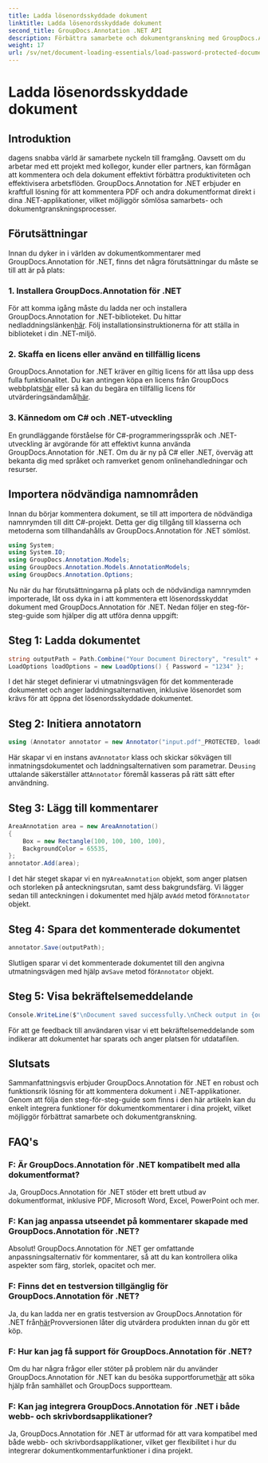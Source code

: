 ```yaml
---
title: Ladda lösenordsskyddade dokument
linktitle: Ladda lösenordsskyddade dokument
second_title: GroupDocs.Annotation .NET API
description: Förbättra samarbete och dokumentgranskning med GroupDocs.Annotation för .NET. Annotera PDF och mer sömlöst i dina .NET-appar.
weight: 17
url: /sv/net/document-loading-essentials/load-password-protected-documents/
---
```


# Ladda lösenordsskyddade dokument

## Introduktion
dagens snabba värld är samarbete nyckeln till framgång. Oavsett om du arbetar med ett projekt med kollegor, kunder eller partners, kan förmågan att kommentera och dela dokument effektivt förbättra produktiviteten och effektivisera arbetsflöden. GroupDocs.Annotation for .NET erbjuder en kraftfull lösning för att kommentera PDF och andra dokumentformat direkt i dina .NET-applikationer, vilket möjliggör sömlösa samarbets- och dokumentgranskningsprocesser.
## Förutsättningar
Innan du dyker in i världen av dokumentkommentarer med GroupDocs.Annotation för .NET, finns det några förutsättningar du måste se till att är på plats:
### 1. Installera GroupDocs.Annotation för .NET
 För att komma igång måste du ladda ner och installera GroupDocs.Annotation for .NET-biblioteket. Du hittar nedladdningslänken[här](https://releases.groupdocs.com/annotation/net/). Följ installationsinstruktionerna för att ställa in biblioteket i din .NET-miljö.
### 2. Skaffa en licens eller använd en tillfällig licens
 GroupDocs.Annotation for .NET kräver en giltig licens för att låsa upp dess fulla funktionalitet. Du kan antingen köpa en licens från GroupDocs webbplats[här](https://purchase.groupdocs.com/buy) eller så kan du begära en tillfällig licens för utvärderingsändamål[här](https://purchase.groupdocs.com/temporary-license/).
### 3. Kännedom om C# och .NET-utveckling
En grundläggande förståelse för C#-programmeringsspråk och .NET-utveckling är avgörande för att effektivt kunna använda GroupDocs.Annotation för .NET. Om du är ny på C# eller .NET, överväg att bekanta dig med språket och ramverket genom onlinehandledningar och resurser.

## Importera nödvändiga namnområden
Innan du börjar kommentera dokument, se till att importera de nödvändiga namnrymden till ditt C#-projekt. Detta ger dig tillgång till klasserna och metoderna som tillhandahålls av GroupDocs.Annotation för .NET sömlöst.
```csharp
using System;
using System.IO;
using GroupDocs.Annotation.Models;
using GroupDocs.Annotation.Models.AnnotationModels;
using GroupDocs.Annotation.Options;
```

Nu när du har förutsättningarna på plats och de nödvändiga namnrymden importerade, låt oss dyka in i att kommentera ett lösenordsskyddat dokument med GroupDocs.Annotation för .NET. Nedan följer en steg-för-steg-guide som hjälper dig att utföra denna uppgift:
## Steg 1: Ladda dokumentet
```csharp
string outputPath = Path.Combine("Your Document Directory", "result" + Path.GetExtension("input.pdf"));
LoadOptions loadOptions = new LoadOptions() { Password = "1234" };
```
I det här steget definierar vi utmatningsvägen för det kommenterade dokumentet och anger laddningsalternativen, inklusive lösenordet som krävs för att öppna det lösenordsskyddade dokumentet.
## Steg 2: Initiera annotatorn
```csharp
using (Annotator annotator = new Annotator("input.pdf"_PROTECTED, loadOptions))
```
 Här skapar vi en instans av`Annotator` klass och skickar sökvägen till inmatningsdokumentet och laddningsalternativen som parametrar. De`using` uttalande säkerställer att`Annotator` föremål kasseras på rätt sätt efter användning.
## Steg 3: Lägg till kommentarer
```csharp
AreaAnnotation area = new AreaAnnotation()
{
    Box = new Rectangle(100, 100, 100, 100),
    BackgroundColor = 65535,
};
annotator.Add(area);
```
 I det här steget skapar vi en ny`AreaAnnotation` objekt, som anger platsen och storleken på anteckningsrutan, samt dess bakgrundsfärg. Vi lägger sedan till anteckningen i dokumentet med hjälp av`Add` metod för`Annotator` objekt.
## Steg 4: Spara det kommenterade dokumentet
```csharp
annotator.Save(outputPath);
```
 Slutligen sparar vi det kommenterade dokumentet till den angivna utmatningsvägen med hjälp av`Save` metod för`Annotator` objekt.
## Steg 5: Visa bekräftelsemeddelande
```csharp
Console.WriteLine($"\nDocument saved successfully.\nCheck output in {outputPath}.");
```
För att ge feedback till användaren visar vi ett bekräftelsemeddelande som indikerar att dokumentet har sparats och anger platsen för utdatafilen.

## Slutsats
Sammanfattningsvis erbjuder GroupDocs.Annotation för .NET en robust och funktionsrik lösning för att kommentera dokument i .NET-applikationer. Genom att följa den steg-för-steg-guide som finns i den här artikeln kan du enkelt integrera funktioner för dokumentkommentarer i dina projekt, vilket möjliggör förbättrat samarbete och dokumentgranskning.
## FAQ's
### F: Är GroupDocs.Annotation för .NET kompatibelt med alla dokumentformat?
Ja, GroupDocs.Annotation för .NET stöder ett brett utbud av dokumentformat, inklusive PDF, Microsoft Word, Excel, PowerPoint och mer.
### F: Kan jag anpassa utseendet på kommentarer skapade med GroupDocs.Annotation för .NET?
Absolut! GroupDocs.Annotation för .NET ger omfattande anpassningsalternativ för kommentarer, så att du kan kontrollera olika aspekter som färg, storlek, opacitet och mer.
### F: Finns det en testversion tillgänglig för GroupDocs.Annotation för .NET?
 Ja, du kan ladda ner en gratis testversion av GroupDocs.Annotation för .NET från[här](https://releases.groupdocs.com/)Provversionen låter dig utvärdera produkten innan du gör ett köp.
### F: Hur kan jag få support för GroupDocs.Annotation för .NET?
 Om du har några frågor eller stöter på problem när du använder GroupDocs.Annotation för .NET kan du besöka supportforumet[här](https://forum.groupdocs.com/c/annotation/10) att söka hjälp från samhället och GroupDocs supportteam.
### F: Kan jag integrera GroupDocs.Annotation för .NET i både webb- och skrivbordsapplikationer?
Ja, GroupDocs.Annotation för .NET är utformad för att vara kompatibel med både webb- och skrivbordsapplikationer, vilket ger flexibilitet i hur du integrerar dokumentkommentarfunktioner i dina projekt.